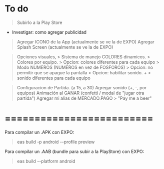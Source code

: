 # To do

> Subirlo a la Play Store
 - Investigar: como agregar publicidad

> Agregar ICONO de la App (actualmente se ve la de EXPO)
> Agregar Splash Screen (actualmente se ve la de EXPO)


> Opciones visuales, 
	> Sistema de manejo COLORES dinamicos.
		> Colores por equipo.
		> Opcion: colores diferentes para cada equipo
	> Modo NUMEROS (NUMEROS en vez de FOSFOROS)
	> Opcion: no permitir que se apague la pantalla
	> Opcion: habilitar sonido. + > sonido diferentes para cada equipo
	
> Configuracion de Partida. (a 15, a 30)
> Agregar sonido (+, -, por equipos)
> Animación al GANAR (confetti / modal de "jugar otra partida")
> Agregar mi alias de MERCADO.PAGO > "Pay me a beer"


# =========================
Para compilar un .APK con EXPO:
 > eas build -p android --profile preview

Para compilar un .AAB (bundle para subir a la PlayStore) con EXPO:
 > eas build --platform android